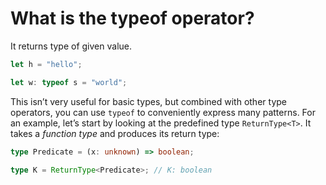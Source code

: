 # What is the typeof operator?

It returns type of given value.
```ts
let h = "hello";

let w: typeof s = "world";
```

This isn’t very useful for basic types, but combined with other type operators, you can use `typeof` to conveniently express many patterns. For an example, let’s start by looking at the predefined type `ReturnType<T>`. It takes a _function type_ and produces its return type:
```ts
type Predicate = (x: unknown) => boolean;

type K = ReturnType<Predicate>; // K: boolean
```
